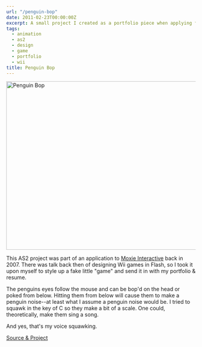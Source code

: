 ```yaml
---
url: "/penguin-bop"
date: 2011-02-23T00:00:00Z
excerpt: A small project I created as a portfolio piece when applying for work at an advertising company early in my career.
tags:
  - animation
  - as2
  - design
  - game
  - portfolio
  - wii
title: Penguin Bop
---
```


<img width="598" height="449" layout="responsive" src="//labs.tomasino.org/assets/images/penguinbop.jpg" alt="Penguin Bop"></img>

This AS2 project was part of an application to [Moxie Interactive][]
back in 2007. There was talk back then of designing Wii games in Flash,
so I took it upon myself to style up a fake little "game" and send it in
with my portfolio & resume.

The penguins eyes follow the mouse and can be bop'd on the head or poked
from below. Hitting them from below will cause them to make a penguin
noise--at least what I assume a penguin noise would be. I tried to
squawk in the key of C so they make a bit of a scale. One could,
theoretically, make them sing a song.

And yes, that's my voice squawking.

[Source & Project][]

  [Moxie Interactive]: //www.moxieinteractive.com
    "Moxie Interactive"
  [Source & Project]: //github.com/jamestomasino/penguinbop/
    "Source & Project"
